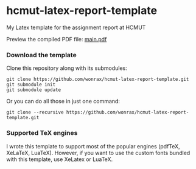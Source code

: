# hcmut-latex-report-template
My Latex template for the assignment report at HCMUT

Preview the compiled PDF file: [main.pdf](https://github.com/wonrax/hcmut-latex-report-template/blob/main/main.pdf)

### Download the template
Clone this repository along with its submodules:
```
git clone https://github.com/wonrax/hcmut-latex-report-template.git
git submodule init
git submodule update
```
Or you can do all those in just one command:
```
git clone --recursive https://github.com/wonrax/hcmut-latex-report-template.git
```
### Supported TeX engines
I wrote this template to support most of the popular engines (pdfTeX, XeLaTeX, LuaTeX). However, if you want to use the custom fonts bundled with this template, use XeLatex or LuaTeX.

